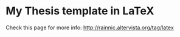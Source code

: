 # My Thesis template in LaTeX

Check this page for more info:
http://rainnic.altervista.org/tag/latex